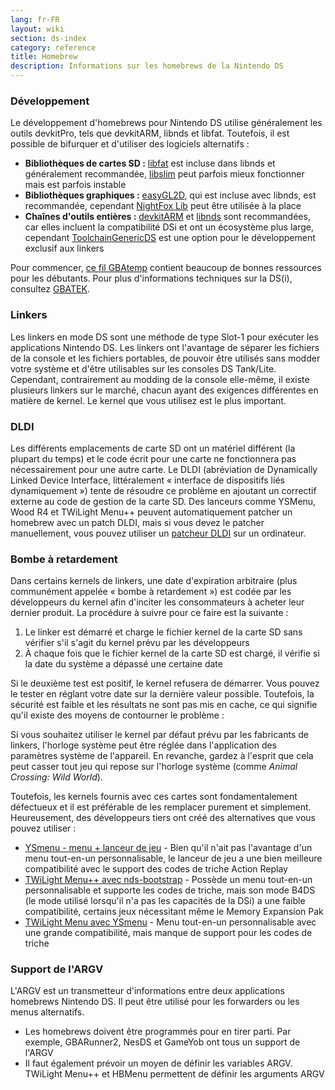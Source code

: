 ```yaml
---
lang: fr-FR
layout: wiki
section: ds-index
category: reference
title: Homebrew
description: Informations sur les homebrews de la Nintendo DS
---
```


### Développement
Le développement d'homebrews pour Nintendo DS utilise généralement les outils devkitPro, tels que devkitARM, libnds et libfat. Toutefois, il est possible de bifurquer et d'utiliser des logiciels alternatifs :

- **Bibliothèques de cartes SD :** [libfat](https://github.com/devkitPro/libfat) est incluse dans libnds et généralement recommandée, [libslim](https://github.com/DS-Homebrew/libslim/) peut parfois mieux fonctionner mais est parfois instable
- **Bibliothèques graphiques :** [easyGL2D](http://rel.phatcode.net/junk.php?id=117), qui est incluse avec libnds, est recommandée, cependant [NightFox Lib](https://github.com/knightfox75/nds_nflib) peut être utilisée à la place
- **Chaînes d'outils entières :** [devkitARM](https://devkitpro.org/wiki/Getting_Started) et [libnds](https://libnds.devkitpro.org/) sont recommandées, car elles incluent la compatibilité DSi et ont un écosystème plus large, cependant [ToolchainGenericDS](https://bitbucket.org/Coto88/toolchaingenericds) est une option pour le développement exclusif aux linkers

Pour commencer, [ce fil GBAtemp](https://gbatemp.net/threads/useful-resources-to-help-you-out-with-starting-to-make-nds-homebrew.580507/#post-9322674) contient beaucoup de bonnes ressources pour les débutants. Pour plus d'informations techniques sur la DS(i), consultez [GBATEK](https://problemkaputt.de/gbatek-contents.htm).

### Linkers
Les linkers en mode DS sont une méthode de type Slot-1 pour exécuter les applications Nintendo DS. Les linkers ont l'avantage de séparer les fichiers de la console et les fichiers portables, de pouvoir être utilisés sans modder votre système et d'être utilisables sur les consoles DS Tank/Lite. Cependant, contrairement au modding de la console elle-même, il existe plusieurs linkers sur le marché, chacun ayant des exigences différentes en matière de kernel. Le kernel que vous utilisez est le plus important.

### DLDI
Les différents emplacements de carte SD ont un matériel différent (la plupart du temps) et le code écrit pour une carte ne fonctionnera pas nécessairement pour une autre carte. Le DLDI (abréviation de Dynamically Linked Device Interface, littéralement « interface de dispositifs liés dynamiquement ») tente de résoudre ce problème en ajoutant un correctif externe au code de gestion de la carte SD. Des lanceurs comme YSMenu, Wood R4 et TWiLight Menu++ peuvent automatiquement patcher un homebrew avec un patch DLDI, mais si vous devez le patcher manuellement, vous pouvez utiliser un [patcheur DLDI](https://www.chishm.com/DLDI#tools) sur un ordinateur.

### Bombe à retardement
Dans certains kernels de linkers, une date d'expiration arbitraire (plus communément appelée « bombe à retardement ») est codée par les développeurs du kernel afin d'inciter les consommateurs à acheter leur dernier produit. La procédure à suivre pour ce faire est la suivante :

1. Le linker est démarré et charge le fichier kernel de la carte SD sans vérifier s'il s'agit du kernel prévu par les développeurs
1. À chaque fois que le fichier kernel de la carte SD est chargé, il vérifie si la date du système a dépassé une certaine date

Si le deuxième test est positif, le kernel refusera de démarrer. Vous pouvez le tester en réglant votre date sur la dernière valeur possible. Toutefois, la sécurité est faible et les résultats ne sont pas mis en cache, ce qui signifie qu'il existe des moyens de contourner le problème :

Si vous souhaitez utiliser le kernel par défaut prévu par les fabricants de linkers, l'horloge système peut être réglée dans l'application des paramètres système de l'appareil. En revanche, gardez à l'esprit que cela peut casser tout jeu qui repose sur l'horloge système (comme *Animal Crossing: Wild World*).

Toutefois, les kernels fournis avec ces cartes sont fondamentalement défectueux et il est préférable de les remplacer purement et simplement. Heureusement, des développeurs tiers ont créé des alternatives que vous pouvez utiliser :

- [YSmenu - menu + lanceur de jeu](https://gbatemp.net/threads/retrogamefan-updates-releases.267243/) - Bien qu'il n'ait pas l'avantage d'un menu tout-en-un personnalisable, le lanceur de jeu a une bien meilleure compatibilité avec le support des codes de triche Action Replay
- [TWiLight Menu++ avec nds-bootstrap](../twilightmenu/installing-flashcard) - Possède un menu tout-en-un personnalisable et supporte les codes de triche, mais son mode B4DS (le mode utilisé lorsqu'il n'a pas les capacités de la DSi) a une faible compatibilité, certains jeux nécessitant même le Memory Expansion Pak
- [TWiLight Menu avec YSmenu](../twilightmenu/installing-flashcard) - Menu tout-en-un personnalisable avec une grande compatibilité, mais manque de support pour les codes de triche

### Support de l'ARGV
L'ARGV est un transmetteur d'informations entre deux applications homebrews Nintendo DS. Il peut être utilisé pour les forwarders ou les menus alternatifs.

- Les homebrews doivent être programmés pour en tirer parti. Par exemple, GBARunner2, NesDS et GameYob ont tous un support de l'ARGV
- Il faut également prévoir un moyen de définir les variables ARGV. TWiLight Menu++ et HBMenu permettent de définir les arguments ARGV
